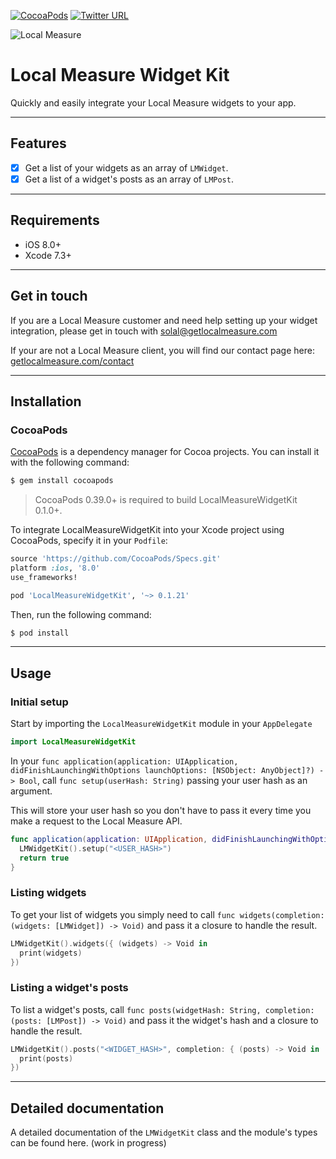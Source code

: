 [![CocoaPods](https://img.shields.io/cocoapods/v/LocalMeasureWidgetKit.svg)](https://cocoapods.org/pods/LocalMeasureWidgetKit)
[![Twitter URL](https://img.shields.io/twitter/url/http/shields.io.svg?style=social)](https://twitter.com/localmeasure)

![Local Measure](https://3h05ydjpmgg26w82hvkove2m-wpengine.netdna-ssl.com/wp-content/themes/local-measure/images/lm-logo.svg)

# Local Measure Widget Kit

Quickly and easily integrate your Local Measure widgets to your app.

---

## Features

- [x] Get a list of your widgets as an array of `LMWidget`.
- [x] Get a list of a widget's posts as an array of `LMPost`.

---

## Requirements

- iOS 8.0+
- Xcode 7.3+

---

## Get in touch

If you are a Local Measure customer and need help setting up your widget integration, please get in touch with <solal@getlocalmeasure.com>

If your are not a Local Measure client, you will find our contact page here: [getlocalmeasure.com/contact](https://www.getlocalmeasure.com/contact)

---

## Installation

### CocoaPods

[CocoaPods](http://cocoapods.org) is a dependency manager for Cocoa projects. You can install it with the following command:

```bash
$ gem install cocoapods
```

> CocoaPods 0.39.0+ is required to build LocalMeasureWidgetKit 0.1.0+.

To integrate LocalMeasureWidgetKit into your Xcode project using CocoaPods, specify it in your `Podfile`:

```ruby
source 'https://github.com/CocoaPods/Specs.git'
platform :ios, '8.0'
use_frameworks!

pod 'LocalMeasureWidgetKit', '~> 0.1.21'
```

Then, run the following command:

```bash
$ pod install
```

---

## Usage

### Initial setup

Start by importing the `LocalMeasureWidgetKit` module in your `AppDelegate`

```swift
import LocalMeasureWidgetKit
```

In your `func application(application: UIApplication, didFinishLaunchingWithOptions launchOptions: [NSObject: AnyObject]?) -> Bool`, call `func setup(userHash: String)` passing your user hash as an argument.

This will store your user hash so you don't have to pass it every time you make a request to the Local Measure API.

```swift
func application(application: UIApplication, didFinishLaunchingWithOptions launchOptions: [NSObject: AnyObject]?) -> Bool {
  LMWidgetKit().setup("<USER_HASH>")
  return true
}
```


### Listing widgets

To get your list of widgets you simply need to call `func widgets(completion: (widgets: [LMWidget]) -> Void)` and pass it a closure to handle the result.

```swift
LMWidgetKit().widgets({ (widgets) -> Void in
  print(widgets)
})
```


### Listing a widget's posts

To list a widget's posts, call `func posts(widgetHash: String, completion: (posts: [LMPost]) -> Void)` and pass it the widget's hash and a closure to handle the result.

```swift
LMWidgetKit().posts("<WIDGET_HASH>", completion: { (posts) -> Void in
  print(posts)
})
```

---

## Detailed documentation

A detailed documentation of the `LMWidgetKit` class and the module's types can be found here. (work in progress)